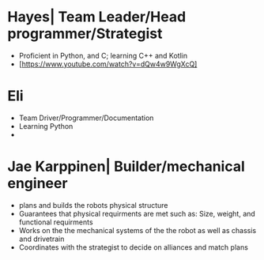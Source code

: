 # Hayes| Team Leader/Head programmer/Strategist
  * Proficient in Python, and C; learning C++ and Kotlin
  * [https://www.youtube.com/watch?v=dQw4w9WgXcQ]

# Eli
  * Team Driver/Programmer/Documentation
  * Learning Python
  * 
# Jae Karppinen| Builder/mechanical engineer
* plans and builds the robots physical structure
* Guarantees that physical requirments are met such as: Size, weight, and functional requirments
* Works on the the mechanical systems of the the robot as well as chassis and drivetrain
* Coordinates with the strategist to decide on alliances and match plans
